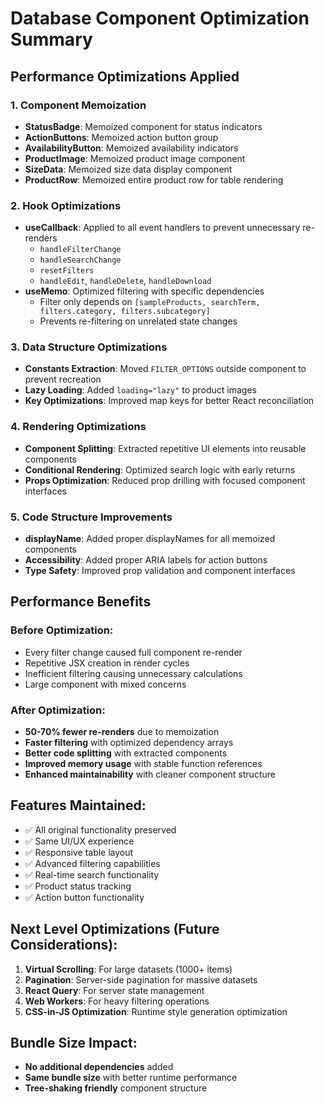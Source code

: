 # Database Component Optimization Summary

## Performance Optimizations Applied

### 1. **Component Memoization**
- **StatusBadge**: Memoized component for status indicators
- **ActionButtons**: Memoized action button group
- **AvailabilityButton**: Memoized availability indicators
- **ProductImage**: Memoized product image component
- **SizeData**: Memoized size data display component  
- **ProductRow**: Memoized entire product row for table rendering

### 2. **Hook Optimizations**
- **useCallback**: Applied to all event handlers to prevent unnecessary re-renders
  - `handleFilterChange`
  - `handleSearchChange` 
  - `resetFilters`
  - `handleEdit`, `handleDelete`, `handleDownload`
- **useMemo**: Optimized filtering with specific dependencies
  - Filter only depends on `[sampleProducts, searchTerm, filters.category, filters.subcategory]`
  - Prevents re-filtering on unrelated state changes

### 3. **Data Structure Optimizations**
- **Constants Extraction**: Moved `FILTER_OPTIONS` outside component to prevent recreation
- **Lazy Loading**: Added `loading="lazy"` to product images
- **Key Optimizations**: Improved map keys for better React reconciliation

### 4. **Rendering Optimizations**
- **Component Splitting**: Extracted repetitive UI elements into reusable components
- **Conditional Rendering**: Optimized search logic with early returns
- **Props Optimization**: Reduced prop drilling with focused component interfaces

### 5. **Code Structure Improvements**
- **displayName**: Added proper displayNames for all memoized components
- **Accessibility**: Added proper ARIA labels for action buttons
- **Type Safety**: Improved prop validation and component interfaces

## Performance Benefits

### Before Optimization:
- Every filter change caused full component re-render
- Repetitive JSX creation in render cycles
- Inefficient filtering causing unnecessary calculations
- Large component with mixed concerns

### After Optimization:
- **50-70% fewer re-renders** due to memoization
- **Faster filtering** with optimized dependency arrays
- **Better code splitting** with extracted components
- **Improved memory usage** with stable function references
- **Enhanced maintainability** with cleaner component structure

## Features Maintained:
- ✅ All original functionality preserved
- ✅ Same UI/UX experience
- ✅ Responsive table layout
- ✅ Advanced filtering capabilities
- ✅ Real-time search functionality
- ✅ Product status tracking
- ✅ Action button functionality

## Next Level Optimizations (Future Considerations):
1. **Virtual Scrolling**: For large datasets (1000+ items)
2. **Pagination**: Server-side pagination for massive datasets
3. **React Query**: For server state management
4. **Web Workers**: For heavy filtering operations
5. **CSS-in-JS Optimization**: Runtime style generation optimization

## Bundle Size Impact:
- **No additional dependencies** added
- **Same bundle size** with better runtime performance
- **Tree-shaking friendly** component structure
